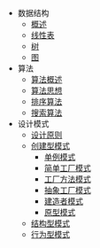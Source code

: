* 数据结构
  * [概述](/blog/advanced/ds/overview)
  * [线性表](/blog/advanced/ds/linear)
  * [树](/blog/advanced/ds/tree)
  * [图](/blog/advanced/ds/graph)
* 算法
  * [算法概述](/blog/advanced/algo/overview)
  * [算法思想](/blog/advanced/algo/thinking)
  * [排序算法](/blog/advanced/algo/sort)
  * [搜索算法](/blog/advanced/algo/search)
* 设计模式
  * [设计原则](/blog/advanced/design/principle)
  * [创建型模式](/blog/advanced/design/creational)
    * [单例模式](/blog/advanced/design/creational/Singleton)
    * [简单工厂模式](/blog/advanced/design/creational/SimpleFactory)
    * [工厂方法模式](/blog/advanced/design/creational/FactoryMethod)
    * [抽象工厂模式](/blog/advanced/design/creational/AbstractFactory)
    * [建造者模式](/blog/advanced/design/creational/Builder)
    * [原型模式](/blog/advanced/design/creational/Prototype)
  * [结构型模式](/blog/advanced/design/structural)
  * [行为型模式](/blog/advanced/design/behavioural)